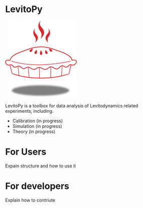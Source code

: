 # LevitoPy


![](./images/LevitoPy.png "LevitoPy Logo")

LevitoPy is a toolbox for data analysis of Levitodynamics related experiments, including.

- Calibration (in progress)
- Simulation (in progress)
- Theory (in progress)

# For Users
Expain structure and how to use it


# For developers
Explain how to contriute

